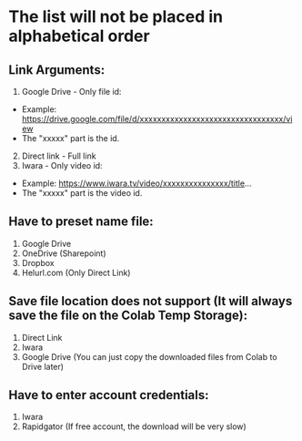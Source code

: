 # The list will not be placed in alphabetical order

## Link Arguments:
1. Google Drive - Only file id:
- Example: https://drive.google.com/file/d/xxxxxxxxxxxxxxxxxxxxxxxxxxxxxxxxx/view
- The "xxxxx" part is the id.
2. Direct link - Full link
3. Iwara - Only video id:
- Example: https://www.iwara.tv/video/xxxxxxxxxxxxxxx/title...
- The "xxxxx" part is the video id.

## Have to preset name file:
1. Google Drive
2. OneDrive (Sharepoint)
3. Dropbox
4. Helurl.com (Only Direct Link)

## Save file location does not support (It will always save the file on the Colab Temp Storage):
1. Direct Link
2. Iwara
3. Google Drive (You can just copy the downloaded files from Colab to Drive later)

## Have to enter account credentials:
1. Iwara
2. Rapidgator (If free account, the download will be very slow)